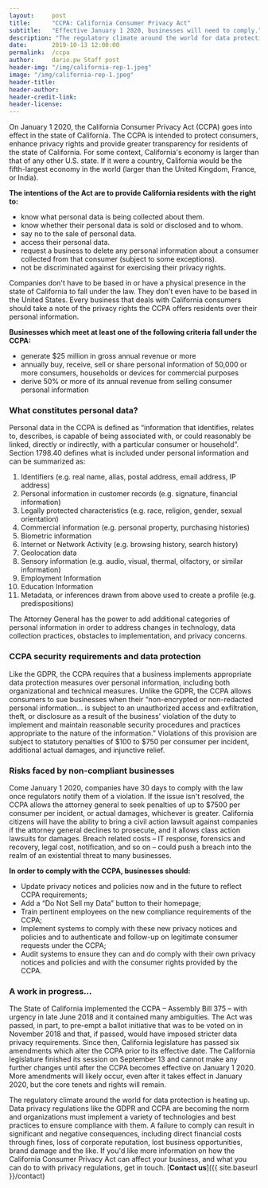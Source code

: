 ```yaml
---
layout:     post
title:      "CCPA: California Consumer Privacy Act"
subtitle:   "Effective January 1 2020, businesses will need to comply."
description: "The regulatory climate around the world for data protection is heating up. Data privacy regulations like the GDPR and CCPA are becoming the norm. Is your business ready?"
date:       2019-10-13 12:00:00
permalink:  /ccpa
author:     dario.pw Staff post
header-img: "/img/california-rep-1.jpeg"
image: "/img/california-rep-1.jpeg"
header-title:
header-author:
header-credit-link:
header-license:
---
```


On January 1 2020, the California Consumer Privacy Act (CCPA) goes into effect in the state of California. The CCPA is intended to protect consumers, enhance privacy rights and provide greater transparency for residents of the state of California. For some context, California's economy is larger than that of any other U.S. state. If it were a country, California would be the fifth-largest economy in the world (larger than the United Kingdom, France, or India).

**The intentions of the Act are to provide California residents with the right to:**
* know what personal data is being collected about them.
* know whether their personal data is sold or disclosed and to whom.
* say no to the sale of personal data.
* access their personal data.
* request a business to delete any personal information about a consumer collected from that consumer (subject to some exceptions).
* not be discriminated against for exercising their privacy rights.

Companies don't have to be based in or have a physical presence in the state of California to fall under the law. They don't even have to be based in the United States. Every business that deals with California consumers should take a note of the privacy rights the CCPA offers residents over their personal information.

**Businesses which meet at least one of the following criteria fall under the CCPA:**
* generate $25 million in gross annual revenue or more
* annually buy, receive, sell or share personal information of 50,000 or more consumers, households or devices for commercial purposes
* derive 50% or more of its annual revenue from selling consumer personal information

### What constitutes personal data?
Personal data in the CCPA is defined as “information that identifies, relates to, describes, is capable of being associated with, or could reasonably be linked, directly or indirectly, with a particular consumer or household”. Section 1798.40 defines what is included under personal information and can be summarized as:
1.	Identifiers (e.g. real name, alias, postal address, email address, IP address)
2.	Personal information in customer records (e.g. signature, financial information)
3.	Legally protected characteristics (e.g. race, religion, gender, sexual orientation)
4.	Commercial information (e.g. personal property, purchasing histories)
5.	Biometric information
6.	Internet or Network Activity (e.g. browsing history, search history)
7.	Geolocation data
8.	Sensory information (e.g. audio, visual, thermal, olfactory, or similar information)
9.	Employment Information
10.	Education Information
11.	Metadata, or inferences drawn from above used to create a profile (e.g. predispositions)

The Attorney General has the power to add additional categories of personal information in order to address changes in technology, data collection practices, obstacles to implementation, and privacy concerns.

### CCPA security requirements and data protection
Like the GDPR, the CCPA requires that a business implements appropriate data protection measures over personal information, including both organizational and technical measures. Unlike the GDPR, the CCPA allows consumers to sue businesses when their “non-encrypted or non-redacted personal information… is subject to an unauthorized access and exfiltration, theft, or disclosure as a result of the business’ violation of the duty to implement and maintain reasonable security procedures and practices appropriate to the nature of the information.” Violations of this provision are subject to statutory penalties of $100 to $750 per consumer per incident, additional actual damages, and injunctive relief.

### Risks faced by non-compliant businesses
Come January 1 2020, companies have 30 days to comply with the law once regulators notify them of a violation. If the issue isn't resolved, the CCPA allows the attorney general to seek penalties of up to $7500 per consumer per incident, or actual damages, whichever is greater. California citizens will have the ability to bring a civil action lawsuit against companies if the attorney general declines to prosecute, and it allows class action lawsuits for damages. Breach related costs – IT response, forensics and recovery, legal cost, notification, and so on – could push a breach into the realm of an existential threat to many businesses.

**In order to comply with the CCPA, businesses should:**
* Update privacy notices and policies now and in the future to reflect CCPA requirements;
* Add a “Do Not Sell my Data” button to their homepage;
* Train pertinent employees on the new compliance requirements of the CCPA;
* Implement systems to comply with these new privacy notices and policies and to authenticate and follow-up on legitimate consumer requests under the CCPA;
* Audit systems to ensure they can and do comply with their own privacy notices and policies and with the consumer rights provided by the CCPA.

### A work in progress…
The State of California implemented the CCPA – Assembly Bill 375 – with urgency in late June 2018 and it contained many ambiguities. The Act was passed, in part, to pre-empt a ballot initiative that was to be voted on in November 2018 and that, if passed, would have imposed stricter data privacy requirements. Since then, California legislature has passed six amendments which alter the CCPA prior to its effective date. The California legislature finished its session on September 13 and cannot make any further changes until after the CCPA becomes effective on January 1 2020. More amendments will likely occur, even after it takes effect in January 2020, but the core tenets and rights will remain.

The regulatory climate around the world for data protection is heating up. Data privacy regulations like the GDPR and CCPA are becoming the norm and organizations must implement a variety of technologies and best practices to ensure compliance with them. A failure to comply can result in significant and negative consequences, including direct financial costs through fines, loss of corporate reputation, lost business opportunities, brand damage and the like. If you'd like more information on how the California Consumer Privacy Act can affect your business, and what you can do to with privacy regulations, get in touch. [**Contact us**]({{ site.baseurl }}/contact)
